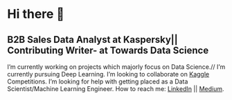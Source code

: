 # Hi there 👋
## B2B Sales Data Analyst at Kaspersky|| Contributing Writer- at Towards Data Science  
I’m currently working on projects which majorly focus on Data Science.//
I’m currently pursuing Deep Learning. 
I’m looking to collaborate on [Kaggle]( https://www.kaggle.com/tuonglukas/account) Competitions. 
I’m looking for help with getting placed as a Data Scientist/Machine Learning Engineer. 
How to reach me: [LinkedIn](https://www.linkedin.com/in/quoc-tuong-lukas-dong/r)  || [Medium](https://medium.com/@tuonggreenager). 

 
